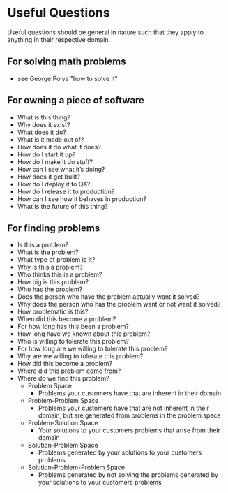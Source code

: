 # Useful Questions
Useful questions should be general in nature such that they apply to anything in their respective domain.

## For solving math problems
 - see George Polya "how to solve it"

## For owning a piece of software
 - What is this thing?
 - Why does it exist?
 - What does it do?
 - What is it made out of?
 - How does it do what it does?
 - How do I start it up?
 - How do I make it do stuff?
 - How can I see what it’s doing?
 - How does it get built?
 - How do I deploy it to QA?
 - How do I release it to production?
 - How can I see how it behaves in production?
 - What is the future of this thing?

## For finding problems
 - Is this a problem?
 - What is the problem?
 - What type of problem is it?
 - Why is this a problem?
 - Who thinks this is a problem?
 - How big is this problem?
 - Who has the problem?
 - Does the person who have the problem actually want it solved?
 - Why does the person who has the problem want or not want it solved?
 - How problematic is this?
 - When did this become a problem?
 - For how long has this been a problem?
 - How long have we known about this problem?
 - Who is willing to tolerate this problem?
 - For how long are we willing to tolerate this problem?
 - Why are we willing to tolerate this problem?
 - How did this become a problem?
 - Where did this problem come from?
 - Where do we find this problem?
   - Problem Space                   
     - Problems your customers have that are inherent in their domain
   - Problem-Problem Space			        
     - Problems your customers have that are not inherent in their domain, but are generated from problems in the problem space
   - Problem-Solution Space			       
     - Your solutions to your customers problems that arise from their domain
   - Solution-Problem Space		 	      
     - Problems generated by your solutions to your customers problems
   - Solution-Problem-Problem Space		
     - Problems generated by not solving the problems generated by your solutions to your customers problems
